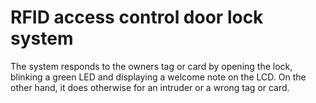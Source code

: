 # RFID access control door lock system
 The system responds to the owners tag or card by opening the lock, blinking a green LED and displaying a welcome note on the LCD. On the other hand, it does otherwise for an intruder or a wrong tag or card.
